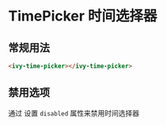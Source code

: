 # TimePicker 时间选择器

## 常规用法

<ivy-time-picker></ivy-time-picker>

```html
<ivy-time-picker></ivy-time-picker>
```

## 禁用选项

通过 设置 `disabled` 属性来禁用时间选择器

<ivy-time-picker disabled></ivy-time-picker>
